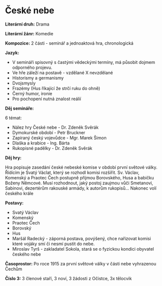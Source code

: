 # České nebe

**Literární druh:** Drama

**Literární žánr:** Komedie

**Kompozice:** 2 části - seminář a jednoaktová hra, chronologická

**Jazyk:** 
- V semináři spisovný s častými vědeckými termíny, má působit dojmem odporného projevu.
- Ve hře záleží na postavě - vzdělané X nevzdělané
- Historismy a germanismy
- Dvojsmysly
- Frazémy (Hus říkající že strčí ruku do ohně)
- Černý humor, ironie
- Pro pochopení nutná znalost reálií

**Děj semináře:** 

6 témat:
- Nález hry České nebe - Dr. Zdeněk Svěrák
- Dymokurské období - Petr Bruckner
- Zapíraný český vojevůdce - Mgr. Marek Šimon
- Dlaška a krabice - Ing. Bárta
- Rukopisné padělky - Dr. Zdeněk Svěrák

**Děj hry:** 

Hra popisuje zasedání české nebeské komise v období první světové války. Řídícím je Svatý Václat, který se rozhodl komisi rozšířit. Sv. Václav, Komenský a Praotec Čech postupně přijmou Borovského, Husa a babičku Boženy Němcové. Musí rozhodnout, jaký postoj zaujmou vůči Smetanovi, Sabinovi, dezertérům rakouské armády, k autorům rukopisů... Nakonec volí českého krále

**Postavy:**
- Svatý Václav
- Komenský
- Praotec Čech
- Borovský
- Hus
- Maršál Radecký - záporná postava, povýšený, chce nařizovat komisi které vojáky smí či nesmí pustit do nebe.
- Miroslav Tyrš - zakladatel Sokola, stará se o fyzickou kondici obyvatel českého nebe

**Časoprostor:** Po roce 1915 za první světové války v části nebe vyhrazenou Čechům

**Číslo 3:** 3 členové staří, 3 noví, 3 žádosti z Očistce, 3x tělocvik

